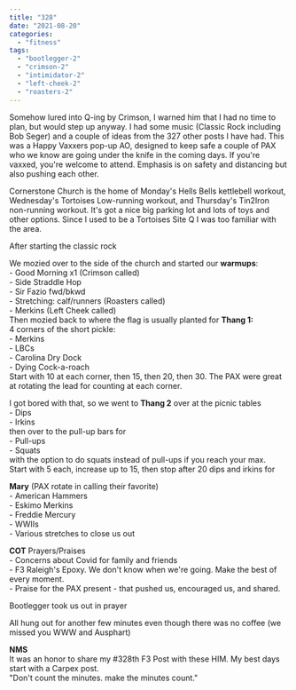 ```yaml
---
title: "328"
date: "2021-08-20"
categories: 
  - "fitness"
tags: 
  - "bootlegger-2"
  - "crimson-2"
  - "intimidator-2"
  - "left-cheek-2"
  - "roasters-2"
---
```


Somehow lured into Q-ing by Crimson, I warned him that I had no time to plan, but would step up anyway. I had some music (Classic Rock including Bob Seger) and a couple of ideas from the 327 other posts I have had. This was a Happy Vaxxers pop-up AO, designed to keep safe a couple of PAX who we know are going under the knife in the coming days. If you're vaxxed, you're welcome to attend. Emphasis is on safety and distancing but also pushing each other.  
  
Cornerstone Church is the home of Monday's Hells Bells kettlebell workout, Wednesday's Tortoises Low-running workout, and Thursday's Tin2Iron non-running workout. It's got a nice big parking lot and lots of toys and other options. Since I used to be a Tortoises Site Q I was too familiar with the area.  
  
After starting the classic rock

We mozied over to the side of the church and started our **warmups**:  
\- Good Morning x1 (Crimson called)  
\- Side Straddle Hop  
\- Sir Fazio fwd/bkwd  
\- Stretching: calf/runners (Roasters called)  
\- Merkins (Left Cheek called)  
Then mozied back to where the flag is usually planted for **Thang 1:**  
4 corners of the short pickle:  
\- Merkins  
\- LBCs  
\- Carolina Dry Dock  
\- Dying Cock-a-roach  
Start with 10 at each corner, then 15, then 20, then 30. 
The PAX were great at rotating the lead for counting at each corner.  
  
I got bored with that, so we went to **Thang 2** over at the picnic tables  
\- Dips  
\- Irkins  
then over to the pull-up bars for  
\- Pull-ups  
\- Squats  
with the option to do squats instead of pull-ups if you reach your max.  
Start with 5 each, increase up to 15, then stop after 20 dips and irkins for  
  
**Mary** (PAX rotate in calling their favorite)  
\- American Hammers  
\- Eskimo Merkins  
\- Freddie Mercury  
\- WWIIs  
\- Various stretches to close us out  
  
**COT** Prayers/Praises  
\- Concerns about Covid for family and friends  
\- F3 Raleigh's Epoxy. We don't know when we're going. Make the best of every moment.  
\- Praise for the PAX present - that pushed us, encouraged us, and shared.  
  
Bootlegger took us out in prayer  
  
All hung out for another few minutes even though there was no coffee (we missed you WWW and Ausphart)  
  
**NMS**  
It was an honor to share my #328th F3 Post with these HIM. My best days start with a Carpex post.  
"Don't count the minutes. make the minutes count."
